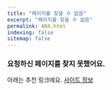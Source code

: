 ```yaml
---
title: "페이지를 찾을 수 없음"
excerpt: "페이지를 찾을 수 없음"
permalink: 404.html
indexing: false
sitemap: false
---
```


### 요청하신 페이지를 찾지 못했어요.

아래는 추천 링크에요.
[사이트 정보](/about "이동하기")